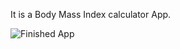  It is a Body Mass Index calculator App.

![Finished App](https://github.com/londonappbrewery/Images/blob/master/bmi-calc-demo.gif)

